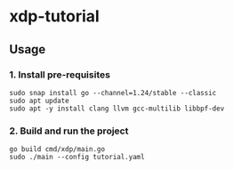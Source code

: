# xdp-tutorial

## Usage

### 1. Install pre-requisites

```shell
sudo snap install go --channel=1.24/stable --classic
sudo apt update
sudo apt -y install clang llvm gcc-multilib libbpf-dev
```

### 2. Build and run the project

```shell
go build cmd/xdp/main.go
sudo ./main --config tutorial.yaml
```
